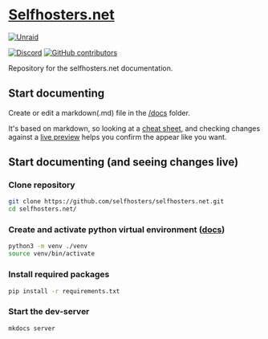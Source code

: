 # [Selfhosters.net](https://selfhosters.net/)

[![Unraid](https://raw.githubusercontent.com/selfhosters/unRAID-CA-templates/master/.github/ISSUE_TEMPLATE/discord_unraid_unraid.png )](https://discord.gg/qWPbc8R)

[![Discord](https://img.shields.io/discord/641230698166091777?color=%23ff8c2f&label=Discord&logo=discord&logoColor=%23ff8c2f&style=for-the-badge)](https://discord.gg/qWPbc8R)
[![GitHub contributors](https://img.shields.io/github/contributors/selfhosters/selfhosters.net.svg?color=%23ff8c2f&style=for-the-badge)](https://github.com/selfhosters/selfhosters.net/graphs/contributors)

Repository for the selfhosters.net documentation.

## Start documenting

Create or edit a markdown(.md) file in the [/docs](/docs/) folder.

It's based on markdown, so looking at a [cheat sheet](https://github.com/adam-p/markdown-here/wiki/Markdown-Cheatshee), and checking changes against a [live preview](https://markdownlivepreview.com/) helps you confirm the appear like you want.

## Start documenting (and seeing changes live)

### Clone repository

```bash
git clone https://github.com/selfhosters/selfhosters.net.git
cd selfhosters.net/
```

### Create and activate python virtual environment ([docs](https://packaging.python.org/guides/installing-using-pip-and-virtual-environments/))

```bash
python3 -m venv ./venv
source venv/bin/activate
```

### Install required packages

```bash
pip install -r requirements.txt
```

### Start the dev-server

```bash
mkdocs server
```
